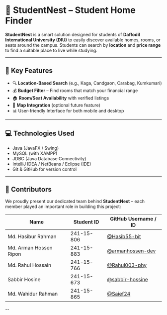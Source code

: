 # 🏡 StudentNest – Student Home Finder

**StudentNest** is a smart solution designed for students of **Daffodil International University (DIU)** to easily discover available homes, rooms, or seats around the campus. Students can search by **location** and **price range** to find a suitable place to live while studying.

---

## 🌟 Key Features

- 🔍 **Location-Based Search** (e.g., Kaga, Candgaon, Carabag, Kumkumari)
- 💰 **Budget Filter** – Find rooms that match your financial range
- 🏠 **Room/Seat Availability** with verified listings
- 📍 **Map Integration** (optional future feature)
- 📊 User-friendly Interface for both mobile and desktop

---

## 💻 Technologies Used

- Java (JavaFX / Swing)
- MySQL (with XAMPP)
- JDBC (Java Database Connectivity)
- IntelliJ IDEA / NetBeans / Eclipse (IDE)
- Git & GitHub for version control

---

## 👥 Contributors

We proudly present our dedicated team behind **StudentNest** – each member played an important role in building this project:

| Name                    | Student ID    | GitHub Username / ID            |
|-------------------------|---------------|----------------------------------|
| Md. Hasibur Rahman      | 241-15-806    | [@Hasib55-bit](https://github.com/Hasib55-bit) |
| Md. Arman Hossen Ripon  | 241-15-883    | [@armanhossen-dev](https://github.com/armanhossen-dev) |
| Md. Rahul Hossain       | 241-15-766    | [@Rahul003-phy](https://github.com/Rahul003-phy) |
| Sabbir Hosine           | 241-15-673    | [@sabbir-hossine](https://github.com/sabbir-hossine) |
| Md. Wahidur Rahman      | 241-15-865    | [@Saief24](https://github.com/Saief24) |

--